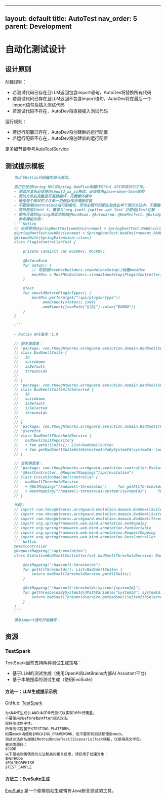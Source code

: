 

---
layout: default
title: AutoTest
nav_order: 5
parent: Development
---

# 自动化测试设计

## 设计原则

创建规则：

- 若测试代码已存在且LLM返回包含import语句，AutoDev将替换所有代码
- 若测试代码已存在且LLM返回不包含import语句，AutoDev将在最后一个import语句后插入测试代码
- 若测试代码不存在，AutoDev将直接插入测试代码

运行规则：

- 若运行配置已存在，AutoDev将创建新的运行配置
- 若运行配置不存在，AutoDev将创建新的运行配置

更多细节请参考[AutoTestService](https://github.com/unit-mesh/auto-dev/blob/master/src/main/kotlin/cc/unitmesh/devti/provider/AutoTestService.kt)

## 测试提示模板

```markdown
    为以下Kotlin代码编写单元测试。
    
    您正在使用Spring MVC和Spring WebFlux构建RESTful API的项目中工作。
    - 测试方法名必须使用should_xx_xx格式，必须使用given-when-then结构
    - 测试文件应完整且可直接编译，无需额外操作
    - 确保每个测试仅关注单一用例以保持清晰可读
    - 不要使用@BeforeEach进行初始化，所有必要代码都应包含在单个测试方法中，不要编写参数化测试
    - 项目使用JUnit 5，需导入`org.junit.jupiter.api.Test`并使用@Test注解
    - 使用合适的Spring测试注解如@MockBean、@Autowired、@WebMvcTest、@DataJpaTest、@AutoConfigureTestDatabase、@AutoConfigureMockMvc、@SpringBootTest等
      参考模板示例：
    \```Kotlin
    // 必须使用@SpringBootTest(webEnvironment = SpringBootTest.WebEnvironment.RANDOM_PORT)
    @SpringBootTest(webEnvironment = SpringBootTest.WebEnvironment.RANDOM_PORT)
    @ExtendWith(SpringExtension::class)
    class PluginControllerTest {
    
        private lateinit var mockMvc: MockMvc
    
        @BeforeEach
        fun setup() {
            // 可使用MockMvcBuilders.standaloneSetup()构建mockMvc
            mockMvc = MockMvcBuilders.standaloneSetup(PluginController()).build()
        }
    
        @Test
        fun shouldReturnPluginTypes() {
            mockMvc.perform(get("/api/plugin/type"))
                .andExpect(status().isOk)
                .andExpect(jsonPath("$[0]").value("DUBBO"))
        }
    }
    
    \```
    
    - Kotlin API版本：1.9
    
    // 相关类信息：
    // 'package: com.thoughtworks.archguard.evolution.domain.BadSmellSuite
    // class BadSmellSuite {
    //   id
    //   suiteName
    //   isDefault
    //   thresholds
    //   
    // }
    // 'package: com.thoughtworks.archguard.evolution.domain.BadSmellSuiteWithSelected
    // class BadSmellSuiteWithSelected {
    //   id
    //   suiteName
    //   isDefault
    //   isSelected
    //   thresholds
    //   
    // }
    // 'package: com.thoughtworks.archguard.evolution.domain.BadSmellThresholdService
    // '@Service
    // class BadSmellThresholdService {
    //   badSmellSuitRepository
    //   + fun getAllSuits(): List<BadSmellSuite>
    //   + fun getBadSmellSuiteWithSelectedInfoBySystemId(systemId: Long): List<BadSmellSuiteWithSelected>
    // }
    
    // 当前类信息：
    // 'package: com.thoughtworks.archguard.evolution.controller.EvolutionBadSmellController
    // '@RestController, @RequestMapping("/api/evolution")
    // class EvolutionBadSmellController {
    //   badSmellThresholdService
    //   + @GetMapping("/badsmell-thresholds")     fun getAllThresholds(): List<BadSmellSuite>
    //   + @GetMapping("/badsmell-thresholds/system/{systemId}")     fun getThresholdsBySystemId(@PathVariable("systemId") systemId: Long): List<BadSmellSuiteWithSelected>
    // }
    
    代码：
    // import com.thoughtworks.archguard.evolution.domain.BadSmellSuite
    // import com.thoughtworks.archguard.evolution.domain.BadSmellSuiteWithSelected
    // import com.thoughtworks.archguard.evolution.domain.BadSmellThresholdService
    // import org.springframework.web.bind.annotation.GetMapping
    // import org.springframework.web.bind.annotation.PathVariable
    // import org.springframework.web.bind.annotation.RequestMapping
    // import org.springframework.web.bind.annotation.RestController
    \```kotlin
    @RestController
    @RequestMapping("/api/evolution")
    class EvolutionBadSmellController(val badSmellThresholdService: BadSmellThresholdService) {
    
        @GetMapping("/badsmell-thresholds")
        fun getAllThresholds(): List<BadSmellSuite> {
            return badSmellThresholdService.getAllSuits()
        }
    
        @GetMapping("/badsmell-thresholds/system/{systemId}")
        fun getThresholdsBySystemId(@PathVariable("systemId") systemId: Long): List<BadSmellSuiteWithSelected> {
            return badSmellThresholdService.getBadSmellSuiteWithSelectedInfoBySystemId(systemId)
        }
    }
    \```
    
    请从import语句开始编写：
```

## 资源

### TestSpark

TestSpark目前支持两种测试生成策略：
- 基于LLM的测试生成（使用OpenAI和JetBrains内部AI Assistant平台）
- 基于本地搜索的测试生成（使用EvoSuite）

#### 方法一：LLM生成提示示例

GitHub: [TestSpark](https://github.com/JetBrains-Research/TestSpark/blob/development/src/main/resources/defaults/TestSpark.properties)

```vtl
为$NAME生成$LANGUAGE单元测试以实现100%行覆盖。
不要使用@Before和@After测试方法。
保持测试原子性。
所有测试应基于$TESTING_PLATFORM。
如需mock请使用$MOCKING_FRAMEWORK，但不要所有测试都使用mock。
测试方法命名遵循[MethodUnderTest][Scenario]Test模板，仅使用英文字母。
被测类源码：
$CODE
以下是被测类使用的方法和类的相关信息，请仅用于创建对象：
$METHODS
$POLYMORPHISM
$TEST_SAMPLE
```

#### 方法二：EvoSuite生成

[EvoSuite](https://www.evosuite.org/) 是一个能够自动生成带有Java断言测试的工具。